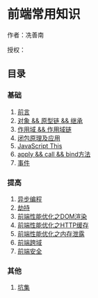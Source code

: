 # 前端常用知识

作者：冼善南

授权：

## 目录

### 基础

1. [前言](/javascript-study-notes/readme?react=true)
2. [对象 && 原型链 && 继承](/javascript-study-notes/object-prototype-chain-inherit?react=true)
3. [作用域 && 作用域链](/javascript-study-notes/scope?react=true)
4. [闭包原理及应用](/javascript-study-notes/closure?react=true)
5. [JavaScript This](/javascript-study-notes/this?react=true)
6. [apply && call && bind方法](/javascript-study-notes/apply-call-bind?react=true)
7. [事件](/javascript-study-notes/events?react=true)

### 提高

1. [异步编程](/javascript-study-notes/asyn?react=true)
2. [劫持](/javascript-study-notes/hijacking?react=true)
3. [前端性能优化之DOM渲染](/javascript-study-notes/optimize-dom?react=true)
4. [前端性能优化之HTTP缓存](/javascript-study-notes/optimize-http?react=true)
5. [前端性能优化之内存泄露](/javascript-study-notes/optimize-leak?react=true)
6. [前端跨域](/javascript-study-notes/cross-domain?react=true)
7. [前端安全](/javascript-study-notes/security?react=true)



### 其他

1. [坑集](/react/pit?react=true)



<br />
